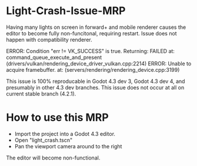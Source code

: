 # Light-Crash-Issue-MRP

Having many lights on screen in forward+ and mobile renderer causes the editor to become fully non-funcitonal, requiring restart.
Issue does not happen with compatibility renderer.

ERROR: Condition "err != VK_SUCCESS" is true. Returning: FAILED
   at: command_queue_execute_and_present (drivers/vulkan/rendering_device_driver_vulkan.cpp:2214)
ERROR: Unable to acquire framebuffer.
   at: (servers/rendering/rendering_device.cpp:3199)

This issue is 100% reproducable in Godot 4.3 dev 3, Godot 4.3 dev 4, and presumably in other 4.3 dev branches.
This issue does not occur at all on current stable branch (4.2.1).

# How to use this MRP

- Import the project into a Godot 4.3 editor.
- Open "light_crash.tscn"
- Pan the viewport camera around to the right

The editor will become non-functional.

